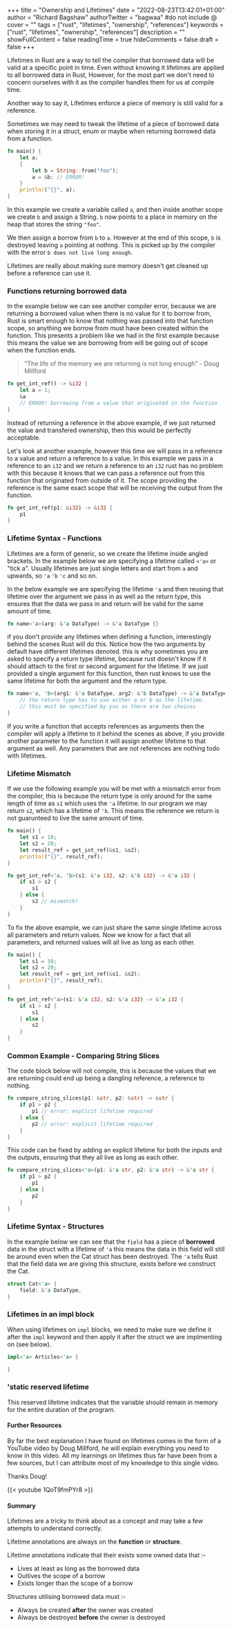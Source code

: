 +++
title = "Ownership and Lifetimes"
date = "2022-08-23T13:42:01+01:00"
author = "Richard Bagshaw"
authorTwitter = "bagwaa" #do not include @
cover = ""
tags = ["rust", "lifetimes", "ownership", "references"]
keywords = ["rust", "lifetimes", "ownership", "references"]
description = ""
showFullContent = false
readingTime = true
hideComments = false
draft = false
+++

Lifetimes in Rust are a way to tell the compiler that borrowed data will be valid at a specific point in time.   Even without knowing it lifetimes are applied to all borrowed data in Rust, However, for the most part we don't need to concern ourselves with it as the compiler handles them for us at compile time.

Another way to say it, Lifetimes enforce a piece of memory is still valid for a reference.

Sometimes we may need to tweak the lifetime of a piece of borrowed data when storing it in a struct, enum or maybe when returning borrowed data from a function.

```rust
fn main() {
    let a;
    {
        let b = String::from("foo");
        a = &b; // ERROR!
    }
    println!("{}", a);
}
```

In this example we create a variable called `a`, and then inside another scope we create `b` and assign a String.  `b` now points to a place in memory on the heap that stores the string `"foo"`.

We then assign a borrow from `b` to `a`.  However at the end of this scope, `b` is destroyed leaving `a` pointing at nothing.  This is picked up by the compiler with the error `b does not live long enough`.

Lifetimes are really about making sure memory doesn't get cleaned up before a reference can use it.

### Functions returning borrowed data

In the example below we can see another compiler error, because we are returning a borrowed value when there is no value for it to borrow from, Rust is smart enough to know that nothing was passed into that function scope, so anything we borrow from must have been created within the function.  This presents a problem like we had in the first example because this means the value we are borrowing from will be going out of scope when the function ends.

> "The life of the memory we are returning is not long enough" - Doug Millford

```rust
fn get_int_ref() -> &i32 {
    let a = 1;
    &a
    // ERROR! borrowing from a value that originated in the function
}
```

Instead of returning a reference in the above example, if we just returned the value and transfered ownership, then this would be perfectly acceptable.

Let's look at another example, however this time we will pass in a reference to a value and return a reference to a value.  In this example we pass in a reference to an `i32` and we return a reference to an `i32` rust has no problem with this because it knows that we can pass a reference out from this function that originated from outside of it.  The scope providing the reference is the same exact scope that will be receiving the output from the function.

```rust
fn get_int_ref(p1: &i32) -> &i32 {
    p1
}
```

### Lifetime Syntax - Functions

Lifetimes are a form of generic, so we create the lifetime inside angled brackets.  In the example below we are specifying a lifetime called `<'a>` or "tick a".  Usually lifetimes are just single letters and start from `a` and upwards, so `'a` `'b` `'c` and so on.

In the below example we are specifying the lifetime `'a` and then reusing that lifetime over the argument we pass in as well as the return type, this ensures that the data we pass in and return will be valid for the same amount of time.

```rust
fn name<'a>(arg: &'a DataType) -> &'a DataType {}
```

if you don't provide any lifetimes when defining a function, interestingly behind the scenes Rust will do this.  Notice how the two arguments by default have different lifetimes denoted.  this is why sometimes you are asked to specify a return type lifetime, because rust doesn't know if it should attach to the first or second argument for the lifetime.  If we just provided a single argument for this function, then rust knows to use the same lifetime for both the argument and the return type.

```rust
fn name<'a, 'b>(arg1: &'a DataType, arg2: &'b DataType) -> &'a DataType {
    // the return type has to use either a or b as the lifetime.
    // this must be specified by you as there are two choices
}
```

If you write a function that accepts references as arguments then the compiler will apply a lifetime to it behind the scenes as above, if you provide another parameter to the function it will assign another lifetime to that argument as well.  Any parameters that are not references are nothing todo with lifetimes.

### Lifetime Mismatch

If we use the following example you will be met with a mismatch error from the compiler, this is because the return type is only around for the same length of time as `s1` which uses the `'a` lifetime.  In our program we may return `s2`, which has a lifetime of `'b`.  This means the reference we return is not guarunteed to live the same amount of time.

```rust
fn main() {
    let s1 = 10;
    let s2 = 20;
    let result_ref = get_int_ref(&s1, &s2);
    println!("{}", result_ref);
}

fn get_int_ref<'a, 'b>(s1: &'a i32, s2: &'b i32) -> &'a i32 {
    if s1 > s2 {
        s1
    } else {
        s2 // mismatch!
    }
}
```

To fix the above example, we can just share the same single lifetime across all parameters and return values.  Now we know for a fact that all parameters, and returned values will all live as long as each other.

```rust
fn main() {
    let s1 = 10;
    let s2 = 20;
    let result_ref = get_int_ref(&s1, &s2);
    println!("{}", result_ref);
}

fn get_int_ref<'a>(s1: &'a i32, s2: &'a i32) -> &'a i32 {
    if s1 > s2 {
        s1
    } else {
        s2
    }
}
```

### Common Example - Comparing String Slices

The code block below will not compile, this is because the values that we are returning could end up being a dangling reference, a reference to nothing.
```rust
fn compare_string_slices(p1: &str, p2: &str) -> &str {
    if p1 > p2 {
        p1 // error: explicit lifetime required
    } else {
        p2 // error: explicit lifetime required
    }
}
```

This code can be fixed by adding an explicit lifetime for both the inputs and the outputs, ensuring that they all live as long as each other.

```rust
fn compare_string_slices<'a>(p1: &'a str, p2: &'a str) -> &'a str {
    if p1 > p2 {
        p1
    } else {
        p2
    }
}
```

### Lifetime Syntax - Structures


In the example below we can see that the `field` has a piece of **borrowed** data in the struct with a lifetime of `'a` this means the data in this field will still be around even when the Cat struct has been destroyed.  The `'a` tells Rust that the field data we are giving this structure, exists before we construct the Cat.

```rust
struct Cat<'a> {
    field: &'a DataType,
}
```

### Lifetimes in an impl block

When using lifetimes on `impl` blocks, we need to make sure we define it after the `impl` keyword and then apply it after the struct we are implmenting on (see below).

```rust
impl<'a> Articles<'a> {

}
```

### 'static reserved lifetime

This reserved lifetime indicates that the variable should remain in memory for the entire duration of the program.

#### Further Resources

By far the best explanation I have found on lifetimes comes in the form of a YouTube video by Doug Millford, he will explain everything you need to know in this video.  All my learnings on lifetimes thus far have been from a few sources, but I can attribute most of my knowledge to this single video.

Thanks Doug!

{{< youtube 1QoT9fmPYr8 >}}

#### Summary

Lifetimes are a tricky to think about as a concept and may take a few attempts to understand correctly.

Lifetime annotations are always on the **function** or **structure**.

Lifetime annotations indicate that their exists some owned data that :-

- Lives at least as long as the borrowed data
- Outlives the scope of a borrow
- Exists longer than the scope of a borrow

Structures utilising borrowed data must :-

- Always be created **after** the owner was created
- Always be destroyed **before** the owner is destroyed

